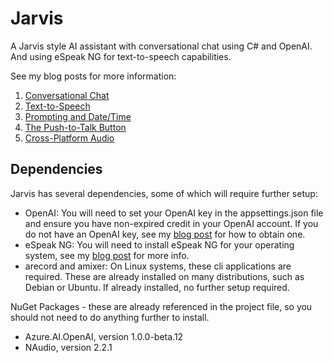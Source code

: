 # Jarvis

A Jarvis style AI assistant with conversational chat using C# and OpenAI. And using eSpeak NG for text-to-speech capabilities.

See my blog posts for more information:

1. [Conversational Chat](https://www.matthewyancer.com/2024/01/16/building-jarvis-in-csharp-part-1.html)
2. [Text-to-Speech](https://www.matthewyancer.com/2024/01/23/building-jarvis-in-csharp-part-2.html)  
3. [Prompting and Date/Time](https://www.matthewyancer.com/2024/01/30/building-jarvis-in-csharp-part-3.html)
4. [The Push-to-Talk Button](https://www.matthewyancer.com/2024/02/08/building-jarvis-in-csharp-part-4.html)
5. [Cross-Platform Audio](https://www.matthewyancer.com/2024/02/10/building-jarvis-in-csharp-part-5.html)

## Dependencies

Jarvis has several dependencies, some of which will require further setup:

- OpenAI: You will need to set your OpenAI key in the appsettings.json file and ensure you have non-expired credit in your OpenAI account. If you do not have an OpenAI key, see my [blog post](https://www.matthewyancer.com/2024/01/16/building-jarvis-in-csharp-part-1.html) for how to obtain one.
- eSpeak NG: You will need to install eSpeak NG for your operating system, see my [blog post](https://www.matthewyancer.com/2024/01/23/building-jarvis-in-csharp-part-2.html) for more info.
- arecord and amixer: On Linux systems, these cli applications are required. These are already installed on many distributions, such as Debian or Ubuntu. If already installed, no further setup required.

NuGet Packages - these are already referenced in the project file, so you should not need to do anything further to install.

- Azure.AI.OpenAI, version 1.0.0-beta.12
- NAudio, version 2.2.1